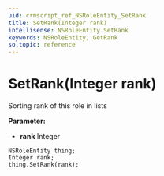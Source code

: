 ```yaml
---
uid: crmscript_ref_NSRoleEntity_SetRank
title: SetRank(Integer rank)
intellisense: NSRoleEntity.SetRank
keywords: NSRoleEntity, GetRank
so.topic: reference
---
```


# SetRank(Integer rank)

Sorting rank of this role in lists

**Parameter:** 
 - **rank** Integer

```crmscript
NSRoleEntity thing;
Integer rank;
thing.SetRank(rank);
```

